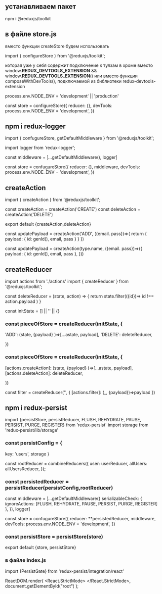 ## устанавливаем пакет

npm i @reduxjs/toolkit

## в файле store.js

вместо функции createStore будем использовать

import { configureStore } from '@reduxjs/toolkit';

которая уже у себя содержит подключение к тулзам в хроме вместо
window.**REDUX_DEVTOOLS_EXTENSION** && window.**REDUX_DEVTOOLS_EXTENSION**()
или
вместо функции composeWithDevTools(), подключаемой из библиотеки
redux-devtools-extension

process.env.NODE_ENV = 'development' || 'production'

const store = configureStore({
reducer: {},
devTools: process.env.NODE_ENV = 'development',
})

## npm i redux-logger

import { confugureStore, getDefaultMiddleware } from '@reduxjs/toolkit';

import logger from 'redux-logger';

const middleware = [...getDefaultMiddleware(), logger]

const store = confugureStore({
reducer: {},
middleware,
devTools: process.env.NODE_ENV = 'development',
})

## createAction

import { createAction } from '@reduxjs/toolkit';

<!-- simple action -->

const createAction = createAction('CREATE')
const deleteAction = createAction('DELETE')

export default {createAction,deleteAction}

<!-- action with update payload -->

const updatePayload = createAction('ADD', ({email. pass})=>{
return {
payload: {
id: genId(),
email,
pass
}
}
})

<!-- shorty -->

const updatePayload = createAction(type.name, ({email. pass})=>({
payload: {
id: genId(),
email,
pass
},
}))

## createReducer

import actions from './actions'
import { createReducer } from '@reduxjs/toolkit';

const deleteReducer = (state, action) => {
return state.filter(({id})=> id !== action.payload )
}

const initState = [] || '' || {}

### const pieceOfStore = createReducer(initState, {

'ADD': (state, {payload} )=>[...astate, payload],
'DELETE': deleteReducer,

})

### const pieceOfStore = createReducer(initState, {

[actions.createAction]: (state, {payload} )=>[...astate, payload],
[actions.deleteAction]: deleteReducer,

})

const filter = createReducer('', {
[actions.filter]: (\_, {payload})=>payload
})

## npm i redux-persist

import {persistStore, persistReducer, FLUSH, REHYDRATE, PAUSE, PERSIST, PURGE, REGISTER} from 'redux-persist'
import storage from 'redux-persist/lib/storage'

### const persistConfig = {

key: 'users',
storage
}

const rootReducer = combineReducers({
user: userReducer,
allUsers: allUsersReducer,
});

### const persistedReducer = persistReducer(persistConfig,rootReducer)

const middleware = [...getDefaultMiddleware({
serializableCheck: {
ignoreActions: [FLUSH, REHYDRATE, PAUSE, PERSIST, PURGE, REGISTER]
},
}), logger]

const store = confugureStore({
reducer: \*\*persistedReducer,
middleware,
devTools: process.env.NODE_ENV = 'development',
})

### const persistStore = persistStore(store)

export default {store, persistStore}

### в файле index.js

import {PersistGate} from 'redux-persist/integration/react'

ReactDOM.render(
<React.StrictMode>
<Provider store={store.store}>
<PersistGate loading={null} persistor={store.persistor}>
<Router>
<App />
</Router>
</PersistGate>
</Provider>
</React.StrictMode>,
document.getElementById("root")
);
